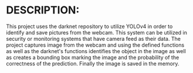 # DESCRIPTION:
This project uses the darknet repository to utilize YOLOv4 in order to identify and save pictures from the webcam. This system can be utilized in security or monitoring systems that have camera feed as their data. The project captures image from the webcam and using the defined functions as well as the darknet's functions identifies the object in the image as well as creates a bounding box marking the image and the probability of the correctness of the prediction. Finally the image is saved in the memory.
